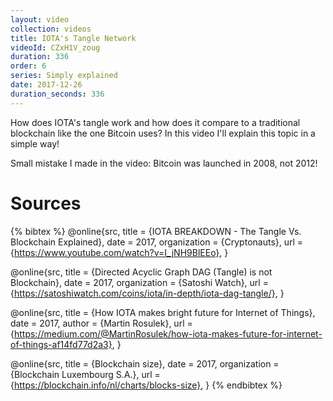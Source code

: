 ```yaml
---
layout: video
collection: videos
title: IOTA's Tangle Network
videoId: CZxH1V_zoug
duration: 336
order: 6
series: Simply explained
date: 2017-12-26
duration_seconds: 336
---
```


How does IOTA's tangle work and how does it compare to a traditional blockchain like the one Bitcoin uses? In this video I'll explain this topic in a simple way!

Small mistake I made in the video: Bitcoin was launched in 2008, not 2012!

# Sources

{% bibtex %}
@online{src,
    title = {IOTA BREAKDOWN - The Tangle Vs. Blockchain Explained},
    date = 2017,
    organization = {Cryptonauts},
    url = {https://www.youtube.com/watch?v=I_jNH9BlEEo},
}

@online{src,
    title = {Directed Acyclic Graph DAG (Tangle) is not Blockchain},
    date = 2017,
    organization = {Satoshi Watch},
    url = {https://satoshiwatch.com/coins/iota/in-depth/iota-dag-tangle/},
}

@online{src,
    title = {How IOTA makes bright future for Internet of Things},
    date = 2017,
    author = {Martin Rosulek},
    url = {https://medium.com/@MartinRosulek/how-iota-makes-future-for-internet-of-things-af14fd77d2a3},
}

@online{src,
    title = {Blockchain size},
    date = 2017,
    organization = {Blockchain Luxembourg S.A.},
    url = {https://blockchain.info/nl/charts/blocks-size},
}
{% endbibtex %}